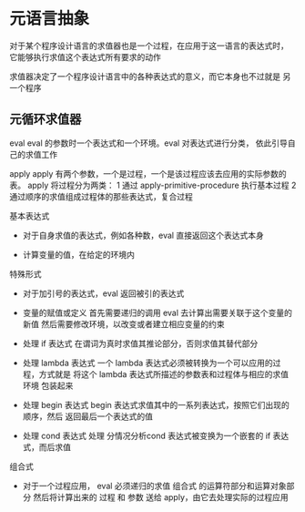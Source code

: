 # 元语言抽象

对于某个程序设计语言的求值器也是一个过程，在应用于这一语言的表达式时，
它能够执行求值这个表达式所有要求的动作

求值器决定了一个程序设计语言中的各种表达式的意义，而它本身也不过就是
另一个程序

## 元循环求值器

eval
eval 的参数时一个表达式和一个环境。eval 对表达式进行分类，
依此引导自己的求值工作

apply
apply 有两个参数，一个是过程，一个是该过程应该去应用的实际参数的表。
apply 将过程分为两类：
1 通过 apply-primitive-procedure 执行基本过程
2 通过顺序的求值组成过程体的那些表达式，复合过程


基本表达式
- 对于自身求值的表达式，例如各种数，eval 直接返回这个表达式本身

- 计算变量的值，在给定的环境内

特殊形式
- 对于加引号的表达式，eval 返回被引的表达式

- 变量的赋值或定义
  首先需要递归的调用 eval 去计算出需要关联于这个变量的新值
  然后需要修改环境，以改变或者建立相应变量的约束

- 处理 if 表达式
  在谓词为真时求值其推论部分，否则求值其替代部分

- 处理 lambda 表达式
  一个 lambda 表达式必须被转换为一个可以应用的过程，方式就是
  将这个 lambda 表达式所描述的参数表和过程体与相应的求值环境
  包装起来

- 处理 begin 表达式
  begin 表达式求值其中的一系列表达式，按照它们出现的顺序，然后
  返回最后一个表达式的值

- 处理 cond 表达式
  处理 分情况分析cond 表达式被变换为一个嵌套的 if 表达式，而后求值

组合式
- 对于一个过程应用， eval 必须递归的求值 组合式 的运算符部分和运算对象部分
  然后将计算出来的 过程 和 参数 送给 apply，由它去处理实际的过程应用

